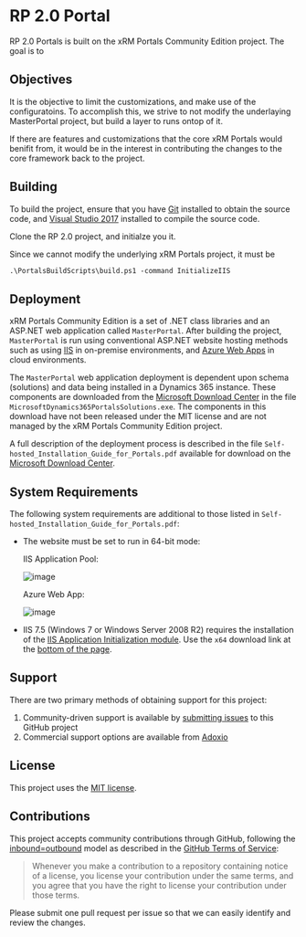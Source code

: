 # RP 2.0 Portal

RP 2.0 Portals is built on the xRM Portals Community Edition project.  The goal is to

## Objectives

It is the objective to limit the customizations, and make use of the configuratoins.  To accomplish this, we strive to not modify the underlaying MasterPortal project, but build a layer to runs ontop of it.

If there are features and customizations that the core xRM Portals would benifit from, it would be in the interest in contributing the changes to the core framework back to the project.

## Building

To build the project, ensure that you have [Git](https://git-scm.com/downloads) installed to obtain the source code, and [Visual Studio 2017](https://docs.microsoft.com/en-us/visualstudio/welcome-to-visual-studio) installed to compile the source code.

Clone the RP 2.0 project, and initialze you it.

Since we cannot modify the underlying xRM Portals project, it must be
```ps
.\PortalsBuildScripts\build.ps1 -command InitializeIIS
```

## Deployment

xRM Portals Community Edition is a set of .NET class libraries and an ASP.NET web application called `MasterPortal`. After building the project, `MasterPortal` is run using conventional ASP.NET website hosting methods such as using [IIS](https://www.iis.net/) in on-premise environments, and [Azure Web Apps](https://docs.microsoft.com/en-ca/azure/app-service-web/app-service-web-overview) in cloud environments.

The `MasterPortal` web application  deployment is dependent upon schema (solutions) and data being installed in a Dynamics 365 instance. These components are downloaded from the [Microsoft Download Center](https://www.microsoft.com/en-us/download/details.aspx?id=55789) in the file `MicrosoftDynamics365PortalsSolutions.exe`. The components in this download have not been released under the MIT license and are not managed by the xRM Portals Community Edition project.

A full description of the deployment process is described in the file `Self-hosted_Installation_Guide_for_Portals.pdf` available for download on the [Microsoft Download Center](https://www.microsoft.com/en-us/download/details.aspx?id=55789).

## System Requirements

The following system requirements are additional to those listed in `Self-hosted_Installation_Guide_for_Portals.pdf`:

- The website must be set to run in 64-bit mode:

  IIS Application Pool:
   
  ![image](https://user-images.githubusercontent.com/10599498/30821566-03ec5466-a1e3-11e7-80bd-bb0b1c724452.png)

  Azure Web App:
   
  ![image](https://user-images.githubusercontent.com/10599498/30821633-468576ae-a1e3-11e7-8b45-e55df1742629.png)

- IIS 7.5 (Windows 7 or Windows Server 2008 R2) requires the installation of the [IIS Application Initialization module](https://www.iis.net/downloads/microsoft/application-initialization). Use the `x64` download link at the [bottom of the page](https://www.iis.net/downloads/microsoft/application-initialization#additionalDownloads).

## Support

There are two primary methods of obtaining support for this project:

1. Community-driven support is available by [submitting issues](https://github.com/Adoxio/xRM-Portals-Community-Edition/issues) to this GitHub project
2. Commercial support options are available from [Adoxio](https://www.adoxio.com/xRM-Portals-Community-Edition/)

## License

This project uses the [MIT license](https://opensource.org/licenses/MIT).

## Contributions

This project accepts community contributions through GitHub, following the [inbound=outbound](https://opensource.guide/legal/#does-my-project-need-an-additional-contributor-agreement) model as described in the [GitHub Terms of Service](https://help.github.com/articles/github-terms-of-service/#6-contributions-under-repository-license):
> Whenever you make a contribution to a repository containing notice of a license, you license your contribution under the same terms, and you agree that you have the right to license your contribution under those terms.

Please submit one pull request per issue so that we can easily identify and review the changes.
